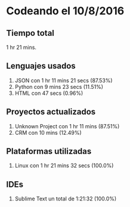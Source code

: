 # Codeando el 10/8/2016

## Tiempo total
1 hr 21 mins.

## Lenguajes usados
1. JSON con 1 hr 11 mins 21 secs (87.53%)
1. Python con 9 mins 23 secs (11.51%)
1. HTML con 47 secs (0.96%)

## Proyectos actualizados
1. Unknown Project con 1 hr 11 mins (87.51%)
1. CRM con 10 mins (12.49%)

## Plataformas utilizadas
1. Linux con 1 hr 21 mins 32 secs (100.0%)

## IDEs
1. Sublime Text un total de 1:21:32 (100.0%)
